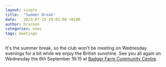```yaml
---
layout: single
title:  "Summer Break"
date:   2023-07-15 19:01:00 +0100
author: bracken
categories: news
tags: meetings
---
```

It's the summer break, so the club won't be meeting on Wednesday evenings for a bit while we enjoy the British sunshine. See you all again on Wednesday the 6th September 19:15 at [Badger Farm Community Centre]({{site.basurl}}/join).
